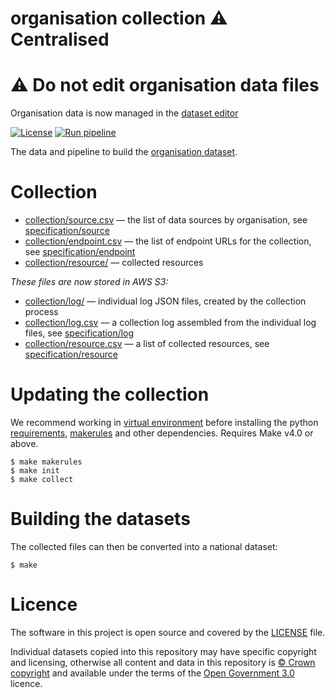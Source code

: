 # organisation collection ⚠️ Centralised

# ⚠️ Do not edit organisation data files

Organisation data is now managed in the [dataset editor](https://dataset-editor.development.planning.data.gov.uk/)


[![License](https://img.shields.io/github/license/mashape/apistatus.svg)](https://github.com/digital-land/organisation/blob/main/LICENSE)
[![Run pipeline](https://github.com/digital-land/organisation-collection/actions/workflows/run.yml/badge.svg)](https://github.com/digital-land/organisation-collection/actions/workflows/run.yml)

The data and pipeline to build the [organisation dataset](https://www.digital-land.info/dataset/organisation).

# Collection

* [collection/source.csv](collection/source.csv) — the list of data sources by organisation, see [specification/source](https://digital-land.github.io/specification/schema/source/)
* [collection/endpoint.csv](collection/endpoint.csv) — the list of endpoint URLs for the collection, see [specification/endpoint](https://digital-land.github.io/specification/schema/endpoint)
* [collection/resource/](collection/resource/) — collected resources

*These files are now stored in AWS S3:*

* [collection/log/](https://files.planning.data.gov.uk/organisation-collection/collection/log/) — individual log JSON files, created by the collection process
* [collection/log.csv](https://files.planning.data.gov.uk/organisation-collection/collection/log.csv) — a collection log assembled from the individual log files, see [specification/log](https://files.planning.data.gov.uk/organisation-collection/https://digital-land.github.io/specification/schema/log)
* [collection/resource.csv](https://files.planning.data.gov.uk/organisation-collection/collection/resource.csv) — a list of collected resources, see [specification/resource](https://files.planning.data.gov.uk/organisation-collection/https://digital-land.github.io/specification/schema/resource)

# Updating the collection

We recommend working in [virtual environment](http://docs.python-guide.org/en/latest/dev/virtualenvs/) before installing the python [requirements](requirements.txt), [makerules](https://github.com/digital-land/makerules) and other dependencies. Requires Make v4.0 or above.

    $ make makerules
    $ make init
    $ make collect

# Building the datasets

The collected files can then be converted into a national dataset:

    $ make

# Licence

The software in this project is open source and covered by the [LICENSE](LICENSE) file.

Individual datasets copied into this repository may have specific copyright and licensing, otherwise all content and data in this repository is
[© Crown copyright](http://www.nationalarchives.gov.uk/information-management/re-using-public-sector-information/copyright-and-re-use/crown-copyright/)
and available under the terms of the [Open Government 3.0](https://www.nationalarchives.gov.uk/doc/open-government-licence/version/3/) licence.
